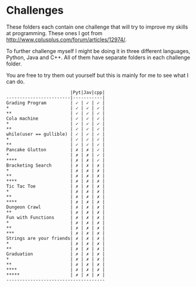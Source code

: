 # Challenges
These folders each contain one challenge that will try to improve my skills at programming. These ones I got from http://www.cplusplus.com/forum/articles/12974/.

To further challenge myself I might be doing it in three different languages, Python, Java and C++. All of them have separate folders in each challenge folder.

You are free to try them out yourself but this is mainly for me to see what I can do.

```
                        |Pyt|Jav|cpp|
------------------------|-----------|
Grading Program         | ✓ | ✓ | ✓ |
*                       | ✓ | ✓ | ✓ |
**                      | ✓ | ✓ | ✓ |
Cola machine            | ✓ | ✓ | ✓ |
*                       | ✓ | ✓ | ✓ |
**                      | ✓ | ✓ | ✓ |
while(user == gullible) | ✓ | ✓ | ✓ |
*                       | ✓ | ✓ | ✓ |
**                      | ✓ | ✓ | ✓ |
Pancake Glutton         | ✗ | ✗ | ✓ |
*                       | ✗ | ✗ | ✓ |
****                    | ✗ | ✗ | ✓ |
Bracketing Search       | ✗ | ✗ | ✗ |
*                       | ✗ | ✗ | ✗ | 
**                      | ✗ | ✗ | ✗ |
****                    | ✗ | ✗ | ✗ |
Tic Tac Toe             | ✗ | ✗ | ✗ |
*                       | ✗ | ✗ | ✗ |
**                      | ✗ | ✗ | ✗ |
****                    | ✗ | ✗ | ✗ |
Dungeon Crawl           | ✗ | ✗ | ✗ |
**                      | ✗ | ✗ | ✗ |
Fun with Functions      | ✗ | ✗ | ✗ |
*                       | ✗ | ✗ | ✗ |
**                      | ✗ | ✗ | ✗ |
***                     | ✗ | ✗ | ✗ |
Strings are your friends| ✗ | ✗ | ✗ |
*                       | ✗ | ✗ | ✗ |
**                      | ✗ | ✗ | ✗ |
Graduation              | ✗ | ✗ | ✗ |
*                       | ✗ | ✗ | ✗ |
**                      | ✗ | ✗ | ✗ |
****                    | ✗ | ✗ | ✗ |
*****                   | ✗ | ✗ | ✗ |
-------------------------------------
```
